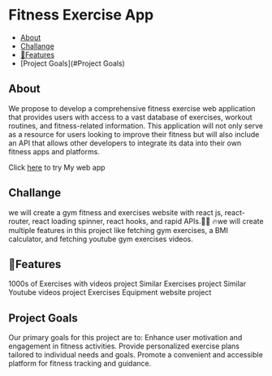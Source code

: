 # Fitness Exercise App

- [About](#about)
- [Challange](#challange)
- [💎Features](#💎Features)
- [Project Goals](#Project Goals)


## About

We propose to develop a comprehensive fitness exercise web application that provides users with access to a vast database of exercises, workout routines, and fitness-related information. This application will not only serve as a resource for users looking to improve their fitness but will also include an API that allows other developers to integrate its data into their own fitness apps and platforms.

Click [here](https://fitness-exercice-app-bakribrahimi.vercel.app) to try My web app

## Challange

we will create a gym fitness and exercises website with react js, react-router, react loading spinner, react hooks, and rapid APIs.🏋️‍♂️
🔥we will create multiple features in this project like fetching gym exercises, a BMI calculator, and fetching youtube gym exercises videos.

## 💎Features

1000s of Exercises with videos project
Similar Exercises project
Similar Youtube videos project
Exercises Equipment website project

## Project Goals

Our primary goals for this project are to:
Enhance user motivation and engagement in fitness activities.
Provide personalized exercise plans tailored to individual needs and goals.
Promote a convenient and accessible platform for fitness tracking and guidance.
